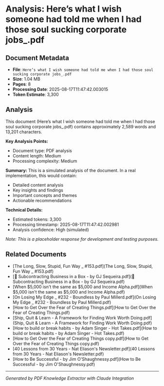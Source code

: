 # Analysis: Here’s what I wish someone had told me when I had those soul sucking corporate jobs_.pdf

## Document Metadata
- **File**: `Here’s what I wish someone had told me when I had those soul sucking corporate jobs_.pdf`
- **Size**: 1.04 MB
- **Pages**: 8
- **Processing Date**: 2025-08-17T11:47:42.003015
- **Token Estimate**: 3,300

## Analysis

This document (Here’s what I wish someone had told me when I had those soul sucking corporate jobs_.pdf) contains approximately 2,589 words and 13,201 characters.

**Key Analysis Points:**
- Document type: PDF analysis
- Content length: Medium
- Processing complexity: Medium

**Summary:**
This is a simulated analysis of the document. In a real implementation, this would contain:
- Detailed content analysis
- Key insights and findings
- Important concepts and themes
- Actionable recommendations

**Technical Details:**
- Estimated tokens: 3,300
- Processing timestamp: 2025-08-17T11:47:42.002981
- Analysis confidence: High (simulated)

*Note: This is a placeholder response for development and testing purposes.*

## Related Documents

- [The Long, Slow, Stupid, Fun Way _ #153.pdf](The Long, Slow, Stupid, Fun Way _ #153.pdf)
- [💼 Subcontracting Business in a Box - by GJ Sequeira.pdf](💼 Subcontracting Business in a Box - by GJ Sequeira.pdf)
- [When $5,000 isn't the same as $5,000 and Income Alpha.pdf](When $5,000 isn't the same as $5,000 and Income Alpha.pdf)
- [On Losing My Edge _ #232 - Boundless by Paul Millerd.pdf](On Losing My Edge _ #232 - Boundless by Paul Millerd.pdf)
- [How to Get Over the Fear of Creating Things.pdf](How to Get Over the Fear of Creating Things.pdf)
- [Ship, Quit & Learn - A Framework for Finding Work Worth Doing.pdf](Ship, Quit & Learn - A Framework for Finding Work Worth Doing.pdf)
- [How to build or break habits - by Adam Singer - Hot Takes.pdf](How to build or break habits - by Adam Singer - Hot Takes.pdf)
- [How to Get Over the Fear of Creating Things copy.pdf](How to Get Over the Fear of Creating Things copy.pdf)
- [40 Lessons from 30 Years - Nat Eliason's Newsletter.pdf](40 Lessons from 30 Years - Nat Eliason's Newsletter.pdf)
- [How to Be Successful - by Jim O'Shaughnessy.pdf](How to Be Successful - by Jim O'Shaughnessy.pdf)

---
*Generated by PDF Knowledge Extractor with Claude Integration*